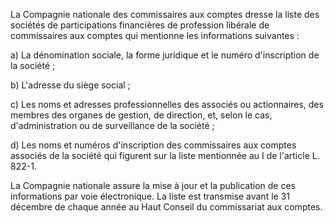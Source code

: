 La Compagnie nationale des commissaires aux comptes dresse la liste des sociétés de participations financières de profession libérale de commissaires aux comptes qui mentionne les informations suivantes : 


a) La dénomination sociale, la forme juridique et le numéro d'inscription de la société ; 


b) L'adresse du siège social ; 


c) Les noms et adresses professionnelles des associés ou actionnaires, des membres des organes de gestion, de direction, et, selon le cas, d'administration ou de surveillance de la société ; 


d) Les noms et numéros d'inscription des commissaires aux comptes associés de la société qui figurent sur la liste mentionnée au I de l'article L. 822-1. 


La Compagnie nationale assure la mise à jour et la publication de ces informations par voie électronique. La liste est transmise avant le 31 décembre de chaque année au Haut Conseil du commissariat aux comptes.

